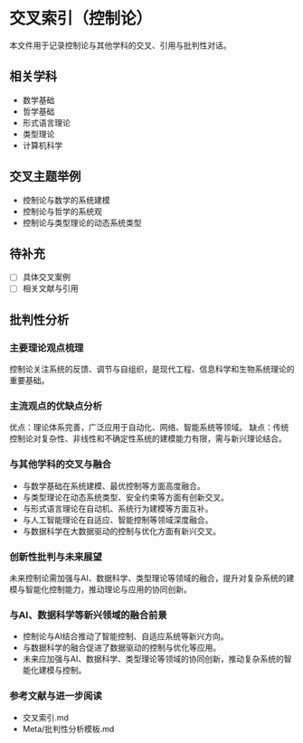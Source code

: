 # 交叉索引（控制论）

本文件用于记录控制论与其他学科的交叉、引用与批判性对话。

## 相关学科

- 数学基础
- 哲学基础
- 形式语言理论
- 类型理论
- 计算机科学

## 交叉主题举例

- 控制论与数学的系统建模
- 控制论与哲学的系统观
- 控制论与类型理论的动态系统类型

## 待补充

- [ ] 具体交叉案例
- [ ] 相关文献与引用

## 批判性分析

### 主要理论观点梳理

控制论关注系统的反馈、调节与自组织，是现代工程、信息科学和生物系统理论的重要基础。

### 主流观点的优缺点分析

优点：理论体系完善，广泛应用于自动化、网络、智能系统等领域。
缺点：传统控制论对复杂性、非线性和不确定性系统的建模能力有限，需与新兴理论结合。

### 与其他学科的交叉与融合

- 与数学基础在系统建模、最优控制等方面高度融合。
- 与类型理论在动态系统类型、安全约束等方面有创新交叉。
- 与形式语言理论在自动机、系统行为建模等方面互补。
- 与人工智能理论在自适应、智能控制等领域深度融合。
- 与数据科学在大数据驱动的控制与优化方面有新兴交叉。

### 创新性批判与未来展望

未来控制论需加强与AI、数据科学、类型理论等领域的融合，提升对复杂系统的建模与智能化控制能力，推动理论与应用的协同创新。

### 与AI、数据科学等新兴领域的融合前景
- 控制论与AI结合推动了智能控制、自适应系统等新兴方向。
- 与数据科学的融合促进了数据驱动的控制与优化等应用。
- 未来应加强与AI、数据科学、类型理论等领域的协同创新，推动复杂系统的智能化建模与控制。

### 参考文献与进一步阅读

- 交叉索引.md
- Meta/批判性分析模板.md

